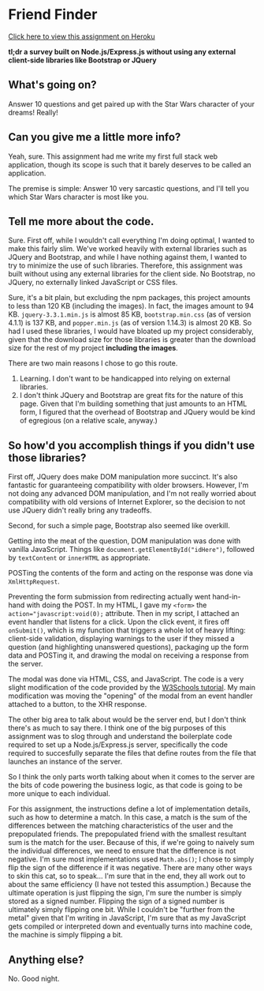Friend Finder
=============

[Click here to view this assignment on Heroku](https://protected-ocean-51681.herokuapp.com/)

__tl;dr a survey built on Node.js/Express.js without using any external client-side libraries like Bootstrap or JQuery__

What's going on?
----------------
Answer 10 questions and get paired up with the Star Wars character of your dreams!  Really!

Can you give me a little more info?
-----------------------------------
Yeah, sure.  This assignment had me write my first full stack web application, though its scope is such that it barely deserves to be called an application.

The premise is simple:  Answer 10 very sarcastic questions, and I'll tell you which Star Wars character is most like you.

Tell me more about the code.
----------------------------
Sure.  First off, while I wouldn't call everything I'm doing optimal, I wanted to make this fairly slim.  We've worked heavily with external libraries such as JQuery and Bootstrap, and while I have nothing against them, I wanted to try to minimize the use of such libraries.  Therefore, this assignment was built without using any external libraries for the client side.  No Bootstrap, no JQuery, no externally linked JavaScript or CSS files.

Sure, it's a bit plain, but excluding the npm packages, this project amounts to less than 120 KB (including the images).  In fact, the images amount to 94 KB.  `jquery-3.3.1.min.js` is almost 85 KB, `bootstrap.min.css` (as of version 4.1.1) is 137 KB, and `popper.min.js` (as of version 1.14.3) is almost 20 KB.  So had I used these libraries, I would have bloated up my project considerably, given that the download size for those libraries is greater than the download size for the rest of my project __including the images__.

There are two main reasons I chose to go this route.

1. Learning.  I don't want to be handicapped into relying on external libraries.
1. I don't think JQuery and Bootstrap are great fits for the nature of this page.  Given that I'm building something that just amounts to an HTML form, I figured that the overhead of Bootstrap and JQuery would be kind of egregious (on a relative scale, anyway.)

So how'd you accomplish things if you didn't use those libraries?
-----------------------------------------------------------------
First off, JQuery does make DOM manipulation more succinct.  It's also fantastic for guaranteeing compatibility with older browsers.  However, I'm not doing any advanced DOM manipulation, and I'm not really worried about compatibility with old versions of Internet Explorer, so the decision to not use JQuery didn't really bring any tradeoffs.

Second, for such a simple page, Bootstrap also seemed like overkill.

Getting into the meat of the question, DOM manipulation was done with vanilla JavaScript.  Things like `document.getElementById("idHere")`, followed by `textContent` or `innerHTML` as appropriate.

POSTing the contents of the form and acting on the response was done via `XmlHttpRequest`.

Preventing the form submission from redirecting actually went hand-in-hand with doing the POST.  In my HTML, I gave my `<form>` the `action="javascript:void(0);` attribute.  Then in my script, I attached an event handler that listens for a click.  Upon the click event, it fires off `onSubmit()`, which is my function that triggers a whole lot of heavy lifting:  client-side validation, displaying warnings to the user if they missed a question (and highlighting unanswered questions), packaging up the form data and POSTing it, and drawing the modal on receiving a response from the server.

The modal was done via HTML, CSS, and JavaScript.  The code is a very slight modification of the code provided by the [W3Schools tutorial](https://www.w3schools.com/howto/howto_css_modals.asp).  My main modification was moving the "opening" of the modal from an event handler attached to a button, to the XHR response.

The other big area to talk about would be the server end, but I don't think there's as much to say there.  I think one of the big purposes of this assignment was to slog through and understand the boilerplate code required to set up a Node.js/Express.js server, specifically the code required to succesfully separate the files that define routes from the file that launches an instance of the server.

So I think the only parts worth talking about when it comes to the server are the bits of code powering the business logic, as that code is going to be more unique to each individual.

For this assignment, the instructions define a lot of implementation details, such as how to determine a match.  In this case, a match is the sum of the differences between the matching characteristics of the user and the prepopulated friends.  The prepopulated friend with the smallest resultant sum is the match for the user.  Because of this, if we're going to naively sum the individual differences, we need to ensure that the difference is not negative.  I'm sure most implementations used `Math.abs()`; I chose to simply flip the sign of the difference if it was negative.  There are many other ways to skin this cat, so to speak...  I'm sure that in the end, they all work out to about the same efficiency (I have not tested this assumption.)  Because the ultimate operation is just flipping the sign, I'm sure the number is simply stored as a signed number.  Flipping the sign of a signed number is ultimately simply flipping one bit.  While I couldn't be "further from the metal" given that I'm writing in JavaScript, I'm sure that as my JavaScript gets compiled or interpreted down and eventually turns into machine code, the machine is simply flipping a bit.

Anything else?
--------------
No.  Good night.